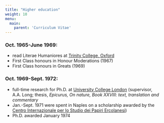 ```yaml
---
title: "Higher education"
weight: 10
menu:
  main:
    parent: 'Curriculum Vitae'
---
```


### Oct. 1965-June 1969:
- read Literae Humaniores at [Trinity College, Oxford](http://www.trinity.ox.ac.uk/)
- First Class honours in Honour Moderations (1967)
- First Class honours in Greats (1969)

### Oct. 1969-Sept. 1972:
- full-time research for Ph.D. at [University College London](http://www.ucl.ac.uk/) (supervisor, A.A. Long; thesis, _Epicurus, On nature, Book XXVIII: text, translation and commentary_
- Jan.-Sept. 1971 were spent in Naples on a scholarship awarded by the [Centro Internazionale per lo Studio dei Papiri Ercolanesi](http://cispe.org/language_en/centro.mvd))
- Ph.D. awarded January 1974
